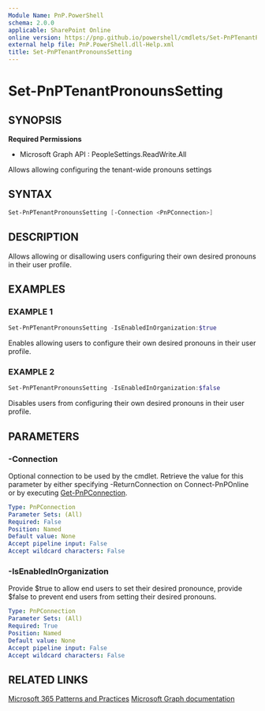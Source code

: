 ```yaml
---
Module Name: PnP.PowerShell
schema: 2.0.0
applicable: SharePoint Online
online version: https://pnp.github.io/powershell/cmdlets/Set-PnPTenantPronounsSetting.html
external help file: PnP.PowerShell.dll-Help.xml
title: Set-PnPTenantPronounsSetting
---
```

  
# Set-PnPTenantPronounsSetting

## SYNOPSIS

**Required Permissions**

  * Microsoft Graph API : PeopleSettings.ReadWrite.All
  
Allows allowing configuring the tenant-wide pronouns settings

## SYNTAX

```powershell
Set-PnPTenantPronounsSetting [-Connection <PnPConnection>] 
```

## DESCRIPTION

Allows allowing or disallowing users configuring their own desired pronouns in their user profile.

## EXAMPLES

### EXAMPLE 1
```powershell
Set-PnPTenantPronounsSetting -IsEnabledInOrganization:$true
```

Enables allowing users to configure their own desired pronouns in their user profile.

### EXAMPLE 2
```powershell
Set-PnPTenantPronounsSetting -IsEnabledInOrganization:$false
```

Disables users from configuring their own desired pronouns in their user profile.

## PARAMETERS

### -Connection
Optional connection to be used by the cmdlet. Retrieve the value for this parameter by either specifying -ReturnConnection on Connect-PnPOnline or by executing [Get-PnPConnection](Get-PnPConnection.md).

```yaml
Type: PnPConnection
Parameter Sets: (All)
Required: False
Position: Named
Default value: None
Accept pipeline input: False
Accept wildcard characters: False
```

### -IsEnabledInOrganization
Provide $true to allow end users to set their desired pronounce, provide $false to prevent end users from setting their desired pronouns.

```yaml
Type: PnPConnection
Parameter Sets: (All)
Required: True
Position: Named
Default value: None
Accept pipeline input: False
Accept wildcard characters: False
```

## RELATED LINKS

[Microsoft 365 Patterns and Practices](https://aka.ms/m365pnp)
[Microsoft Graph documentation](https://learn.microsoft.com/graph/api/peopleadminsettings-list-pronouns)